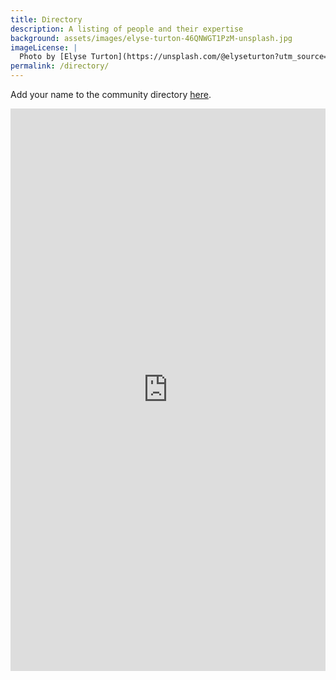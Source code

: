 ```yaml
---
title: Directory
description: A listing of people and their expertise
background: assets/images/elyse-turton-46QNWGT1PzM-unsplash.jpg
imageLicense: |
  Photo by [Elyse Turton](https://unsplash.com/@elyseturton?utm_source=unsplash&utm_medium=referral&utm_content=creditCopyText) on [Unsplash](https://unsplash.com/@elyseturton?utm_source=unsplash&utm_medium=referral&utm_content=creditCopyText)  
permalink: /directory/
---
```


Add your name to the community directory [here](https://docs.google.com/spreadsheets/d/1pKzh0BloRl07xd2d5zmS1caQSoE1yFcrV4Z1ws88-JE/edit?usp=sharing).

<iframe src="https://docs.google.com/spreadsheets/d/e/2PACX-1vSdnfnVUxTa0Gdw9_GGOJkDZmLdRIGp9cOR_fkmp6Ud6dIqZaqjy-QKeQda8THEfgTF_MHo2Ea9s1eY/pubhtml?gid=0&amp;single=true&amp;widget=true&amp;headers=false" style="border: none; width: 100%; height: 900px" frameborder="0"></iframe>
